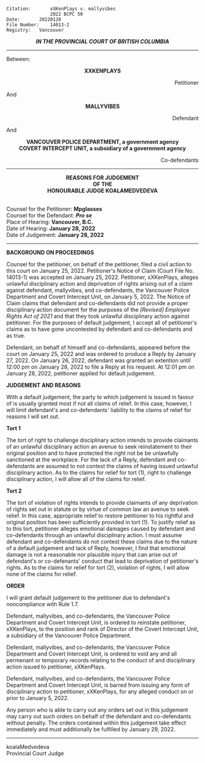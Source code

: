 	Citation:       xXKenPlays v. mallyvibes
                	2022 BCPC 50
	Date:		20220128
	File Number:	14013-2
	Registry:	Vancouver

<p align="center"><b><i>
				IN THE PROVINCIAL COURT OF BRITISH COLUMBIA
</b></i>

---

Between:
<p align="center">  <b> XXKENPLAYS	  </b>
<p align="right">		    Petitioner
<p> And
<p align="center">  <b>	MALLYVIBES 		</b> 
<p align="right">		    Defendant
<p> And
<p align="center">		
                   <b>  VANCOUVER POLICE DEPARTMENT, a government agency 
                   <br> COVERT INTERCEPT UNIT, a subsidiary of a government agency		  </b>
<p align="right">		    Co-defendants

---
	
<p align="center"><b>		
				REASONS FOR JUDGEMENT
<br>				OF THE
<br>				HONOURABLE JUDGE KOALAMEDVEDEVA

</b>

<br>				Counsel for the Petitioner: **Mpglasses**
<br>				Counsel for the Defendant: ***Pro se***
<br>				Place of Hearing: **Vancouver, B.C.**
<br>				Date of Hearing: **January 28, 2022**
<br>				Date of Judgement: **January 28, 2022**

---

**BACKGROUND ON PROCEEDINGS**

Counsel for the petitioner, on behalf of the petitioner, filed a civil action to this court on January 25, 2022. Petitioner's Notice of Claim (Court File No. 14013-1) was accepted on January 25, 2022. Petitioner, xXKenPlays, alleges unlawful disciplinary action and deprivation of rights arising out of a claim against defendant, mallyvibes, and co-defendants, the Vancouver Police Department and Covert Intercept Unit, on January 5, 2022. The Notice of Claim claims that defendant and co-defendants did not provide a proper disciplinary action document for the purposes of the *[Revised] Employee Rights Act of 2021* and that they took unlawful disciplinary action against petitioner. For the purposes of default judgement, I accept all of petitioner's claims as to have gone uncontested by defendant and co-defendants and as true.
  
Defendant, on behalf of himself and co-defendants, appeared before the court on January 25, 2022 and was ordered to produce a Reply by January 27, 2022. On January 26, 2022, defendant was granted an extention until 12:00 pm on January 28, 2022 to file a Reply at his request. At 12:01 pm on January 28, 2022, petitioner applied for default judgement.

**JUDGEMENT AND REASONS**

With a default judgement, the party to which judgement is issued in favour of is usually granted most if not all claims of relief. In this case, however, I will limit defendant's and co-defendants' liability to the claims of relief for reasons I will set out.

**Tort 1**
  
The tort of right to challenge disciplinary action intends to provide claimants of an unlawful disciplinary action an avenue to seek reinstatement to their original position and to have protected the right not be be unlawfully sanctioned at the workplace. For the lack of a Reply, defendant and co-defendants are assumed to not contest the claims of having issued unlawful disciplinary action. As to the claims for relief for tort (1), right to challenge disciplinary action, I will allow all of the claims for relief. 
 
**Tort 2**
  
The tort of violation of rights intends to provide claimants of any deprivation of rights set out in statute or by virtue of common law an avenue to seek relief. In this case, appropriate relief to restore petitioner to his rightful and original position has been sufficiently provided in tort (1). To justify relief as to this tort, petitioner alleges emotional damages caused by defendant and co-defendants through an unlawful disciplinary action. I must assume defendant and co-defendants do not contest these claims due to the nature of a default judgement and lack of Reply, however, I find that emotional damage is not a reasonable nor plausible injury that can arise out of defendant's or co-defenants' conduct that lead to deprivation of petitioner's rights. As to the claims for relief for tort (2), violation of rights, I will allow none of the claims for relief.
  
**ORDER**

I will grant default judgement to the petitioner due to defendant's noncompliance with Rule 1.7. 
  
Defendant, mallyvibes, and co-defendants, the Vancouver Police Department and Covert Intercept Unit, is ordered to reinstate petitioner, xXKenPlays, to the position and rank of Director of the Covert Intercept Unit, a subsidiary of the Vancouver Police Department.

Defendant, mallyvibes, and co-defendants, the Vancouver Police Department and Covert Intercept Unit, is ordered to void any and all permenant or temporary records relating to the conduct of and disciplinary action issued to petitioner, xXKenPlays.
     
Defendant, mallyvibes, and co-defendants, the Vancouver Police Department and Covert Intercept Unit, is barred from issuing any form of disciplinary action to petitioner, xXKenPlays, for any alleged conduct on or prior to January 5, 2022. 	
  
Any person who is able to carry out any orders set out in this judgement may carry out such orders on behalf of the defendant and co-defendants without penalty. The orders contained within this judgement take effect immediately and must additionally be fulfilled by January 29, 2022.
  
---
koalaMedvedeva <br> Provincial Court Judge
